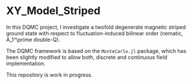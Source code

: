 # XY_Model_Striped
In this DQMC project, I investigate a twofold degenerate magnetic striped ground state with respect to fluctuation-induced bilinear order (nematic, A_1^\prime double-Q). 

The DQMC framework is based on the `MonteCarlo.jl` package, which has been slightly modified to allow both, discrete and continuous field implementation.

This repository is work in progress.
